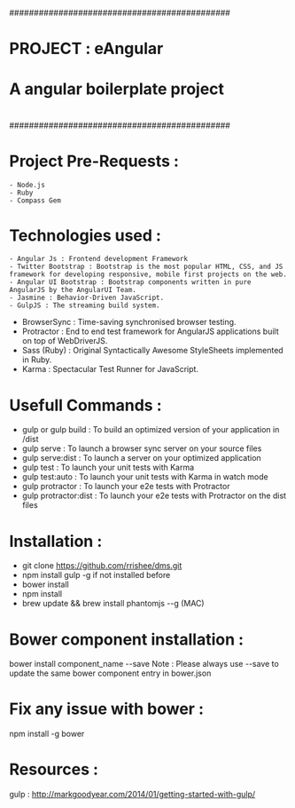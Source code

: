 #############################################
#																						#
#    PROJECT : eAngular											#
#    A angular boilerplate project				  #
#																						#
#############################################

Project Pre-Requests :
======================================
	- Node.js
	- Ruby
	- Compass Gem

Technologies used :
=======================================
	- Angular Js : Frontend development Framework
	- Twitter Bootstrap : Bootstrap is the most popular HTML, CSS, and JS framework for developing responsive, mobile first projects on the web.
	- Angular UI Bootstrap : Bootstrap components written in pure AngularJS by the AngularUI Team.
	- Jasmine : Behavior-Driven JavaScript.
	- GulpJS : The streaming build system.
  - BrowserSync : Time-saving synchronised browser testing.
  - Protractor : End to end test framework for AngularJS applications built on top of WebDriverJS.
  - Sass (Ruby) : Original Syntactically Awesome StyleSheets implemented in Ruby.
  - Karma : Spectacular Test Runner for JavaScript.

Usefull Commands :
=======================================
- gulp or gulp build : To build an optimized version of your application in /dist
- gulp serve : To launch a browser sync server on your source files
- gulp serve:dist : To launch a server on your optimized application
- gulp test : To launch your unit tests with Karma
- gulp test:auto : To launch your unit tests with Karma in watch mode
- gulp protractor :  To launch your e2e tests with Protractor
- gulp protractor:dist : To launch your e2e tests with Protractor on the dist files


Installation :
=======================================
- git clone https://github.com/rrishee/dms.git
- npm install gulp -g if not installed before
- bower install
- npm install
- brew update && brew install phantomjs --g (MAC)

Bower component installation :
=======================================
bower install component_name --save
Note : Please always use --save to update the same bower component entry in bower.json

Fix any issue with bower :
========================================
npm install -g bower



Resources :
=======================================
gulp :
http://markgoodyear.com/2014/01/getting-started-with-gulp/


